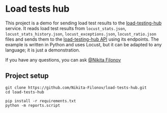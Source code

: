 # Load tests hub

This project is a demo for sending load test results to
the [load-testing-hub](https://github.com/Nikita-Filonov/load-testing-hub-panel) service. It reads load test results
from `locust_stats.json`, `locust_stats_history.json`, `locust_exceptions.json`, `locust_ratio.json` files and sends
them to the [load-testing-hub API](https://github.com/Nikita-Filonov/load-testing-hub-api) using its endpoints. The
example is written in Python and uses Locust, but it can be adapted to any language; it is just a demonstration.

If you have any questions, you can ask [@Nikita Filonov](https://t.me/sound_right)

## Project setup

```shell
git clone https://github.com/Nikita-Filonov/load-tests-hub.git
cd load-tests-hub

pip install -r requirements.txt
python -m reports.script
```
